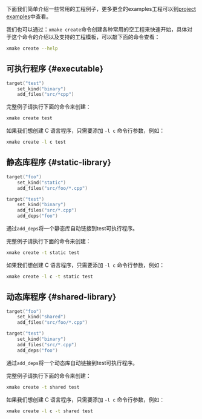 
下面我们简单介绍一些常用的工程例子，更多更全的examples工程可以到[project examples](https://github.com/xmake-io/xmake/tree/master/tests/projects)中查看。

我们也可以通过：`xmake create`命令创建各种常用的空工程来快速开始，具体对于这个命令的介绍以及支持的工程模板，可以敲下面的命令查看：

```sh
xmake create --help
```

## 可执行程序 {#executable}

```lua
target("test")
    set_kind("binary")
    add_files("src/*cpp")
```

完整例子请执行下面的命令来创建：

```sh
xmake create test
```

如果我们想创建 C 语言程序，只需要添加 `-l c` 命令行参数，例如：

```sh
xmake create -l c test
```

## 静态库程序 {#static-library}

```lua
target("foo")
    set_kind("static")
    add_files("src/foo/*.cpp")

target("test")
    set_kind("binary")
    add_files("src/*.cpp")
    add_deps("foo")
```

通过`add_deps`将一个静态库自动链接到test可执行程序。

完整例子请执行下面的命令来创建：

```sh
xmake create -t static test
```

如果我们想创建 C 语言程序，只需要添加 `-l c` 命令行参数，例如：

```sh
xmake create -l c -t static test
```

## 动态库程序 {#shared-library}

```lua
target("foo")
    set_kind("shared")
    add_files("src/foo/*.cpp")

target("test")
    set_kind("binary")
    add_files("src/*.cpp")
    add_deps("foo")
```

通过`add_deps`将一个动态库自动链接到test可执行程序。

完整例子请执行下面的命令来创建：

```sh
xmake create -t shared test
```

如果我们想创建 C 语言程序，只需要添加 `-l c` 命令行参数，例如：

```sh
xmake create -l c -t shared test
```
